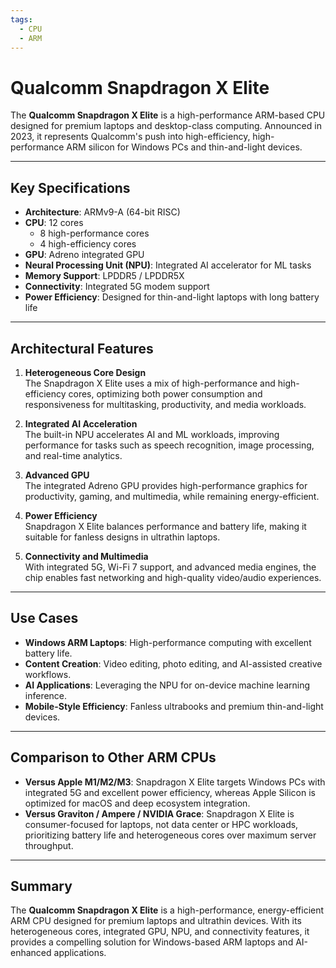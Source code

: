 ```yaml
---
tags:
  - CPU
  - ARM
---
```


# Qualcomm Snapdragon X Elite

The **Qualcomm Snapdragon X Elite** is a high-performance ARM-based CPU designed for premium laptops and desktop-class computing. Announced in 2023, it represents Qualcomm's push into high-efficiency, high-performance ARM silicon for Windows PCs and thin-and-light devices.

---

## Key Specifications

- **Architecture**: ARMv9-A (64-bit RISC)
- **CPU**: 12 cores
  - 8 high-performance cores
  - 4 high-efficiency cores
- **GPU**: Adreno integrated GPU
- **Neural Processing Unit (NPU)**: Integrated AI accelerator for ML tasks
- **Memory Support**: LPDDR5 / LPDDR5X
- **Connectivity**: Integrated 5G modem support
- **Power Efficiency**: Designed for thin-and-light laptops with long battery life

---

## Architectural Features

1. **Heterogeneous Core Design**  
   The Snapdragon X Elite uses a mix of high-performance and high-efficiency cores, optimizing both power consumption and responsiveness for multitasking, productivity, and media workloads.

2. **Integrated AI Acceleration**  
   The built-in NPU accelerates AI and ML workloads, improving performance for tasks such as speech recognition, image processing, and real-time analytics.

3. **Advanced GPU**  
   The integrated Adreno GPU provides high-performance graphics for productivity, gaming, and multimedia, while remaining energy-efficient.

4. **Power Efficiency**  
   Snapdragon X Elite balances performance and battery life, making it suitable for fanless designs in ultrathin laptops.

5. **Connectivity and Multimedia**  
   With integrated 5G, Wi-Fi 7 support, and advanced media engines, the chip enables fast networking and high-quality video/audio experiences.

---

## Use Cases

- **Windows ARM Laptops**: High-performance computing with excellent battery life.
- **Content Creation**: Video editing, photo editing, and AI-assisted creative workflows.
- **AI Applications**: Leveraging the NPU for on-device machine learning inference.
- **Mobile-Style Efficiency**: Fanless ultrabooks and premium thin-and-light devices.

---

## Comparison to Other ARM CPUs

- **Versus Apple M1/M2/M3**: Snapdragon X Elite targets Windows PCs with integrated 5G and excellent power efficiency, whereas Apple Silicon is optimized for macOS and deep ecosystem integration.
- **Versus Graviton / Ampere / NVIDIA Grace**: Snapdragon X Elite is consumer-focused for laptops, not data center or HPC workloads, prioritizing battery life and heterogeneous cores over maximum server throughput.

---

## Summary

The **Qualcomm Snapdragon X Elite** is a high-performance, energy-efficient ARM CPU designed for premium laptops and ultrathin devices. With its heterogeneous cores, integrated GPU, NPU, and connectivity features, it provides a compelling solution for Windows-based ARM laptops and AI-enhanced applications.

